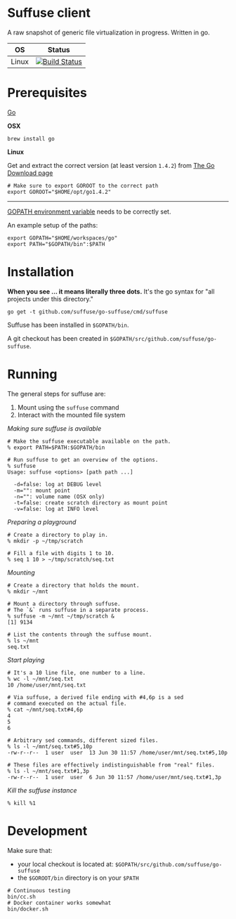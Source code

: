 Suffuse client
==============

A raw snapshot of generic file virtualization in progress. Written in go.

|OS    |Status|
|------|------|
|Linux |[![Build Status](https://travis-ci.org/suffuse/go-suffuse.svg?branch=master)](https://travis-ci.org/suffuse/go-suffuse)|


Prerequisites
=============

[Go](https://golang.org/)

**OSX**
```
brew install go
```

**Linux**

Get and extract the correct version (at least version `1.4.2`) from [The Go Download page](https://golang.org/dl/)

```
# Make sure to export GOROOT to the correct path
export GOROOT="$HOME/opt/go1.4.2"
```

--------------------

[GOPATH environment variable](https://github.com/golang/go/wiki/GOPATH) needs to be correctly set.

An example setup of the paths:

```
export GOPATH="$HOME/workspaces/go"
export PATH="$GOPATH/bin":$PATH
```

Installation
============

**When you see ... it means literally three dots.** It's the go syntax for "all projects under this directory."

```
go get -t github.com/suffuse/go-suffuse/cmd/suffuse
```

Suffuse has been installed in `$GOPATH/bin`.

A git checkout has been created in `$GOPATH/src/github.com/suffuse/go-suffuse`.


Running
=======

The general steps for suffuse are:

1. Mount using the `suffuse` command
2. Interact with the mounted file system

_Making sure suffuse is available_
```
# Make the suffuse executable available on the path.
% export PATH=$PATH:$GOPATH/bin

# Run suffuse to get an overview of the options.
% suffuse
Usage: suffuse <options> [path path ...]

  -d=false: log at DEBUG level
  -m="": mount point
  -n="": volume name (OSX only)
  -t=false: create scratch directory as mount point
  -v=false: log at INFO level
```

_Preparing a playground_
```
# Create a directory to play in.
% mkdir -p ~/tmp/scratch

# Fill a file with digits 1 to 10.
% seq 1 10 > ~/tmp/scratch/seq.txt
```

_Mounting_
```
# Create a directory that holds the mount.
% mkdir ~/mnt

# Mount a directory through suffuse.
# The `&` runs suffuse in a separate process.
% suffuse -m ~/mnt ~/tmp/scratch &
[1] 9134

# List the contents through the suffuse mount.
% ls ~/mnt
seq.txt
```

_Start playing_
```
# It's a 10 line file, one number to a line.
% wc -l ~/mnt/seq.txt
10 /home/user/mnt/seq.txt

# Via suffuse, a derived file ending with #4,6p is a sed 
# command executed on the actual file.
% cat ~/mnt/seq.txt#4,6p
4
5
6

# Arbitrary sed commands, different sized files.
% ls -l ~/mnt/seq.txt#5,10p
-rw-r--r--  1 user  user  13 Jun 30 11:57 /home/user/mnt/seq.txt#5,10p

# These files are effectively indistinguishable from "real" files.
% ls -l ~/mnt/seq.txt#1,3p
-rw-r--r--  1 user  user  6 Jun 30 11:57 /home/user/mnt/seq.txt#1,3p
```

_Kill the suffuse instance_
```
% kill %1
```

Development
===========

Make sure that:
- your local checkout is located at: `$GOPATH/src/github.com/suffuse/go-suffuse`
- the `$GOROOT/bin` directory is on your `$PATH`

```
# Continuous testing
bin/cc.sh
# Docker container works somewhat
bin/docker.sh
```
